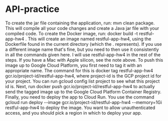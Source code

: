 # API-practice
To create the jar file containing the application, run: mvn clean package. This will compile all your code changes and create a Java jar file with your compiled code.
To create the Docker image, run: docker build -t restful-app-hw4 . This will create an image named restful-app-hw4, using the Dockerfile found in the current directory (which the . represents). If you use a different image name that's fine, but you need to then use it consistently in all the commands given here. I will use restful-app-hw4 in the rest of the steps. If you have a Mac with Apple silicon, see the note above.
To push this image up to Google Cloud Platform, you first need to tag it with an appropriate name. The command for this is docker tag restful-app-hw4 gcr.io/project-id/restful-app-hw4, where project-id is the GCP project id for your project. You can run gcloud config list project to see what this project id is. Next, run docker push gcr.io/project-id/restful-app-hw4 to actually send the tagged image up to the Google Cloud Platform Container Registry.
Finally, you need to deploy the app to Cloud Run. You use the command gcloud run deploy --image gcr.io/project-id/restful-app-hw4 --memory=1Gi restful-app-hw4 to deploy the image. You want to allow unauthenticated access, and you should pick a region in which to deploy your app.
